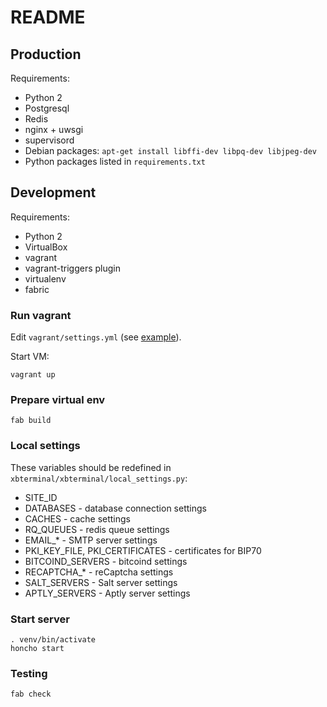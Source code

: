 # README

## Production

Requirements:

* Python 2
* Postgresql
* Redis
* nginx + uwsgi
* supervisord
* Debian packages: `apt-get install libffi-dev libpq-dev libjpeg-dev`
* Python packages listed in `requirements.txt`

## Development

Requirements:

* Python 2
* VirtualBox
* vagrant
* vagrant-triggers plugin
* virtualenv
* fabric

### Run vagrant

Edit `vagrant/settings.yml` (see [example](vagrant/default_settings.yml)).

Start VM:

```
vagrant up
```

### Prepare virtual env

```
fab build
```

### Local settings

These variables should be redefined in `xbterminal/xbterminal/local_settings.py`:

* SITE_ID
* DATABASES - database connection settings
* CACHES - cache settings
* RQ_QUEUES - redis queue settings
* EMAIL_* - SMTP server settings
* PKI_KEY_FILE, PKI_CERTIFICATES - certificates for BIP70
* BITCOIND_SERVERS - bitcoind settings
* RECAPTCHA_* - reCaptcha settings
* SALT_SERVERS - Salt server settings
* APTLY_SERVERS - Aptly server settings

### Start server

```
. venv/bin/activate
honcho start
```

### Testing

```
fab check
```